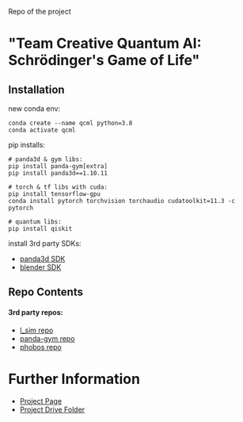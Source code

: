 Repo of the project 
# "Team Creative Quantum AI: Schrödinger's Game of Life"

## Installation

new conda env:
```
conda create --name qcml python=3.8
conda activate qcml
```

pip installs:
```
# panda3d & gym libs:
pip install panda-gym[extra]
pip install panda3d==1.10.11

# torch & tf libs with cuda:
pip install tensorflow-gpu
conda install pytorch torchvision torchaudio cudatoolkit=11.3 -c pytorch

# quantum libs:
pip install qiskit
```

install 3rd party SDKs:
- [panda3d SDK](https://www.panda3d.org/)
- [blender SDK](https://www.blender.org/download/)


## Repo Contents

#### 3rd party repos:
- [l_sim repo](https://github.com/hypoid/l_sim)
- [panda-gym repo](https://github.com/qgallouedec/panda-gym)
- [phobos repo](https://github.com/dfki-ric/phobos)

# Further Information

- [Project Page](https://devpost.com/software/creative-quantum-ai)
- [Project Drive Folder](https://drive.google.com/drive/folders/1AAVX_awl2-ppt3oPYzSQJgmxsRefdhmz?usp=sharing)
